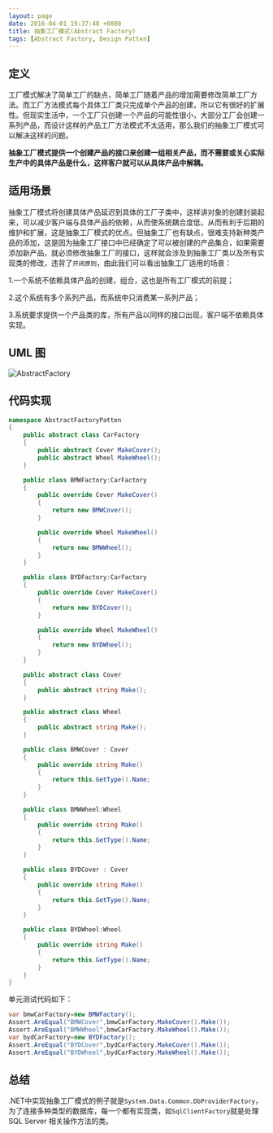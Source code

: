 ```yaml
---
layout: page
date: 2016-04-01 19:37:48 +0800 
title: 抽象工厂模式(Abstract Factory)
tags: [Abstract Factory, Design Patten]
---
```


## 定义

工厂模式解决了简单工厂的缺点，简单工厂随着产品的增加需要修改简单工厂方法。而工厂方法模式每个具体工厂类只完成单个产品的创建，所以它有很好的扩展性。但现实生活中，一个工厂只创建一个产品的可能性很小，大部分工厂会创建一系列产品，而设计这样的产品工厂方法模式不太适用，那么我们的抽象工厂模式可以解决这样的问题。

**抽象工厂模式提供一个创建产品的接口来创建一组相关产品，而不需要或关心实际生产中的具体产品是什么，这样客户就可以从具体产品中解耦。**

## 适用场景

抽象工厂模式将创建具体产品延迟到具体的工厂子类中，这样讲对象的创建封装起来，可以减少客户端与具体产品的依赖，从而使系统耦合度低，从而有利于后期的维护和扩展，这是抽象工厂模式的优点。但抽象工厂也有缺点，很难支持新种类产品的添加，这是因为抽象工厂接口中已经确定了可以被创建的产品集合，如果需要添加新产品，就必须修改抽象工厂的接口，这样就会涉及到抽象工厂类以及所有实现类的修改，违背了`开闭原则`，由此我们可以看出抽象工厂适用的场景：

1.一个系统不依赖具体产品的创建，组合，这也是所有工厂模式的前提；

2.这个系统有多个系列产品，而系统中只消费某一系列产品；

3.系统要求提供一个产品类的库，所有产品以同样的接口出现，客户端不依赖具体实现。

## UML 图

![AbstractFactory](http://www.plantuml.com/plantuml/svg/SoWkIImgAStDuKfCAYufIamkKKZEIImkLd1EB783ylABAgkvgc5ojSxvPQb52hw9sQbWbeOcabnuHcfg3bWEp0BArN8XJB6fqTLryWs7yj0b8brW4bpe3W5RXEm689MPbmws26G7kdgmvVZKWms4EWVCHXA9T868W0s1gW6p8I9GDH0HBeHtzFJiO8PPFUsO_NJtBWn9i1wuPAGBGX9cAIv959rSpZcPgNabG1b425gzsD3yVCeAX1JOE0nHi3amKOVKl1HWh0C0)

## 代码实现

```csharp
namespace AbstractFactoryPatten
{
    public abstract class CarFactory
    {
        public abstract Cover MakeCover();
        public abstract Wheel MakeWheel();
    }

    public class BMWFactory:CarFactory
    {
        public override Cover MakeCover()
        {
            return new BMWCover();
        }

        public override Wheel MakeWheel()
        {
            return new BMWWheel();
        }
    }

    public class BYDFactory:CarFactory
    {
        public override Cover MakeCover()
        {
            return new BYDCover();
        }

        public override Wheel MakeWheel()
        {
            return new BYDWheel();
        }
    }

    public abstract class Cover
    {
        public abstract string Make();
    }

    public abstract class Wheel
    {
        public abstract string Make();
    }

    public class BMWCover : Cover
    {
        public override string Make()
        {
            return this.GetType().Name;
        }
    }

    public class BMWWheel:Wheel
    {
        public override string Make()
        {
            return this.GetType().Name;
        }
    }

    public class BYDCover : Cover
    {
        public override string Make()
        {
            return this.GetType().Name;
        }
    }

    public class BYDWheel:Wheel
    {
        public override string Make()
        {
            return this.GetType().Name;
        }
    }
}

```

单元测试代码如下：

```csharp
var bmwCarFactory=new BMWFactory();
Assert.AreEqual("BMWCover",bmwCarFactory.MakeCover().Make());
Assert.AreEqual("BMWWheel",bmwCarFactory.MakeWheel().Make());
var bydCarFactory=new BYDFactory();
Assert.AreEqual("BYDCover",bydCarFactory.MakeCover().Make());
Assert.AreEqual("BYDWheel",bydCarFactory.MakeWheel().Make());
```

## 总结

.NET中实现抽象工厂模式的例子就是`System.Data.Common.DbProviderFactory`，为了连接多种类型的数据库，每一个都有实现类，如`SqlClientFactory`就是处理 SQL Server 相关操作方法的类。
